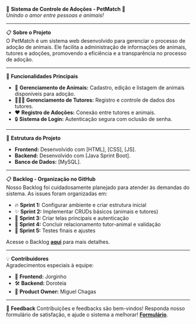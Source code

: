 🦴 **Sistema de Controle de Adoções - PetMatch** 🐾  
_Unindo o amor entre pessoas e animais!_

---

📋 **Sobre o Projeto**  
O PetMatch é um sistema web desenvolvido para gerenciar o processo de adoção de animais. Ele facilita a administração de informações de animais, tutores e adoções, promovendo a eficiência e a transparência no processo de adoção.

---

🚀 **Funcionalidades Principais**  
- 🐾 **Gerenciamento de Animais:** Cadastro, edição e listagem de animais disponíveis para adoção.  
- 🧑‍🤝‍🧑 **Gerenciamento de Tutores:** Registro e controle de dados dos tutores.  
- ❤️ **Registro de Adoções:** Conexão entre tutores e animais.  
- 🔒 **Sistema de Login:** Autenticação segura com oclusão de senha.  

---

📂 **Estrutura do Projeto**  
- **Frontend:** Desenvolvido com [HTML], [CSS], [JS].  
- **Backend:** Desenvolvido com [Java Sprint Boot].  
- **Banco de Dados:** [MySQL].  

---

📋 **Backlog - Organização no GitHub**  
Nosso Backlog foi cuidadosamente planejado para atender às demandas do sistema. As issues foram organizadas em:  
- 🔥 **Sprint 1:** Configurar ambiente e criar estrutura inicial  
- ✨ **Sprint 2:** Implementar CRUDs básicos (animais e tutores)  
- 🔧 **Sprint 3:** Criar telas principais e autenticação  
- 🧩 **Sprint 4:** Concluir relacionamento tutor-animal e validação  
- 🧪 **Sprint 5:** Testes finais e ajustes  

Acesse o Backlog [**aqui**](https://github.com/users/MiguelChagas/projects/3) para mais detalhes.

---

💡 **Contribuidores**  
Agradecimentos especiais à equipe:  
- 🎨 **Frontend:** Jorginho  
- 🛠️ **Backend:** Doroteia  
- 🚀 **Product Owner:** Miguel Chagas

---

💬 **Feedback**
Contribuições e feedbacks são bem-vindos! Responda nosso formulário de satisfação, e ajude o sistema a melhorar!
[**Formulário**](https://docs.google.com/forms/d/1S-p4sWH6Ss2wT5u9rXxMArEafSwwn-CJbva62jBKaL8/edit).
